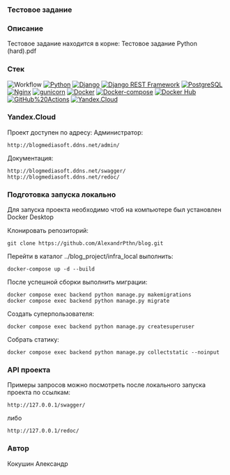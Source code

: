 ### **Тестовое задание**
### Описание
Тестовое задание находится в корне: Тестовое задание Python (hard).pdf

### Стек
![Workflow](https://github.com/AlexandrPthn/foodgram-project-react/actions/workflows/main.yml/badge.svg?event=push)
[![Python](https://img.shields.io/badge/-Python-464646?style=flat&logo=Python&logoColor=56C0C0&color=008080)](https://www.python.org/)
[![Django](https://img.shields.io/badge/-Django-464646?style=flat&logo=Django&logoColor=56C0C0&color=008080)](https://www.djangoproject.com/)
[![Django REST Framework](https://img.shields.io/badge/-Django%20REST%20Framework-464646?style=flat&logo=Django%20REST%20Framework&logoColor=56C0C0&color=008080)](https://www.django-rest-framework.org/)
[![PostgreSQL](https://img.shields.io/badge/-PostgreSQL-464646?style=flat&logo=PostgreSQL&logoColor=56C0C0&color=008080)](https://www.postgresql.org/)
[![Nginx](https://img.shields.io/badge/-NGINX-464646?style=flat&logo=NGINX&logoColor=56C0C0&color=008080)](https://nginx.org/ru/)
[![gunicorn](https://img.shields.io/badge/-gunicorn-464646?style=flat&logo=gunicorn&logoColor=56C0C0&color=008080)](https://gunicorn.org/)
[![Docker](https://img.shields.io/badge/-Docker-464646?style=flat&logo=Docker&logoColor=56C0C0&color=008080)](https://www.docker.com/)
[![Docker-compose](https://img.shields.io/badge/-Docker%20compose-464646?style=flat&logo=Docker&logoColor=56C0C0&color=008080)](https://www.docker.com/)
[![Docker Hub](https://img.shields.io/badge/-Docker%20Hub-464646?style=flat&logo=Docker&logoColor=56C0C0&color=008080)](https://www.docker.com/products/docker-hub)
[![GitHub%20Actions](https://img.shields.io/badge/-GitHub%20Actions-464646?style=flat&logo=GitHub%20actions&logoColor=56C0C0&color=008080)](https://github.com/features/actions)
[![Yandex.Cloud](https://img.shields.io/badge/-Yandex.Cloud-464646?style=flat&logo=Yandex.Cloud&logoColor=56C0C0&color=008080)](https://cloud.yandex.ru/)

### Yandex.Cloud
Проект доступен по адресу:
Администратор:
```
http://blogmediasoft.ddns.net/admin/
```
Документация:
```
http://blogmediasoft.ddns.net/swagger/
http://blogmediasoft.ddns.net/redoc/
```

### Подготовка запуска локально
Для запуска проекта необходимо чтоб на компьютере был установлен Docker Desktop

Клонировать репозиторий:
```
git clone https://github.com/AlexandrPthn/blog.git
```
Перейти в каталог ../blog_project/infra_local выполнить:
```
docker-compose up -d --build
```
После успешной сборки выполнить миграции:
```
docker compose exec backend python manage.py makemigrations
docker compose exec backend python manage.py migrate
```
Создать суперпользователя:
```
docker compose exec backend python manage.py createsuperuser
```
Собрать статику:
```
docker compose exec backend python manage.py collectstatic --noinput
```

### API проекта
Примеры запросов можно посмотреть после локального запуска проекта по ссылкам:
```
http://127.0.0.1/swagger/
```
либо
```
http://127.0.0.1/redoc/
```

### Автор
Кокушин Александр